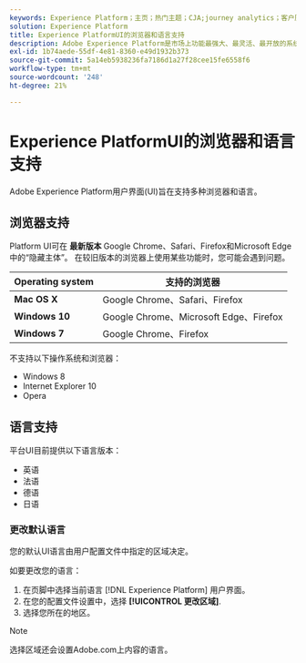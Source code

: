 ```yaml
---
keywords: Experience Platform；主页；热门主题；CJA;journey analytics；客户历程分析；促销活动编排；编排；客户历程；历程；历程编排；功能；区域
solution: Experience Platform
title: Experience PlatformUI的浏览器和语言支持
description: Adobe Experience Platform是市场上功能最强大、最灵活、最开放的系统，用于构建和管理可推动客户体验的完整解决方案。  Experience Platform 让组织可以实现源自任何系统的客户数据和内容的集中化和标准化，并应用数据科学和机器学习来显著改进丰富的个性化体验的设计和交付。
exl-id: 1b74aede-55df-4e81-8360-e49d1932b373
source-git-commit: 5a14eb5938236fa7186d1a27f28cee15fe6558f6
workflow-type: tm+mt
source-wordcount: '248'
ht-degree: 21%

---
```


# Experience PlatformUI的浏览器和语言支持

Adobe Experience Platform用户界面(UI)旨在支持多种浏览器和语言。

## 浏览器支持

Platform UI可在 **最新版本** Google Chrome、Safari、Firefox和Microsoft Edge中的“隐藏主体”。 在较旧版本的浏览器上使用某些功能时，您可能会遇到问题。

| Operating system | 支持的浏览器 |
|---|---|
| **Mac OS X** | Google Chrome、Safari、Firefox |
| **Windows 10** | Google Chrome、Microsoft Edge、Firefox |
| **Windows 7** | Google Chrome、Firefox |

不支持以下操作系统和浏览器：

* Windows 8
* Internet Explorer 10
* Opera

## 语言支持

平台UI目前提供以下语言版本：

* 英语
* 法语
* 德语
* 日语

### 更改默认语言

您的默认UI语言由用户配置文件中指定的区域决定。

如要更改您的语言：

1. 在页脚中选择当前语言 [!DNL Experience Platform] 用户界面。
2. 在您的配置文件设置中，选择 **[!UICONTROL 更改区域]**.
3. 选择您所在的地区。

>[!NOTE]
>
> 选择区域还会设置Adobe.com上内容的语言。
